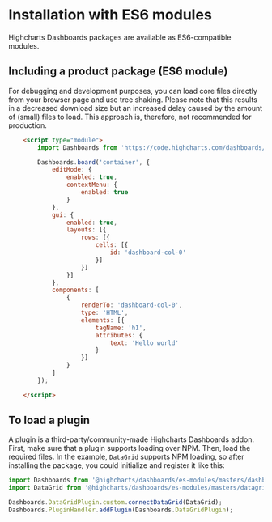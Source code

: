 # Installation with ES6 modules

Highcharts Dashboards packages are available as ES6-compatible modules.

## Including a product package (ES6 module)

For debugging and development purposes, you can load core files directly from your
browser page and use tree shaking. Please note that this results in a
decreased download size but an increased delay caused by the amount of
(small) files to load. This approach is, therefore, not recommended for
production.

```html
    <script type="module">
        import Dashboards from 'https://code.highcharts.com/dashboards/es-modules/masters/dashboards.src.js';

        Dashboards.board('container', {
            editMode: {
                enabled: true,
                contextMenu: {
                    enabled: true
                }
            },
            gui: {
                enabled: true,
                layouts: [{
                    rows: [{
                        cells: [{
                            id: 'dashboard-col-0'
                        }]
                    }]
                }]
            },
            components: [
                {
                    renderTo: 'dashboard-col-0',
                    type: 'HTML',
                    elements: [{
                        tagName: 'h1',
                        attributes: {
                            text: 'Hello world'
                        }
                    }]
                }
            ]
        });

    </script>
```

## To load a plugin
A plugin is a third-party/community-made Highcharts Dashboards addon.
First, make sure that a plugin supports loading over NPM. Then, load the required files.
In the example, `DataGrid` supports NPM loading, so after installing the package, you could initialize and register it like this:

```ts
import Dashboards from '@highcharts/dashboards/es-modules/masters/dashboards.src';
import DataGrid from '@highcharts/dashboards/es-modules/masters/datagrid.src';

Dashboards.DataGridPlugin.custom.connectDataGrid(DataGrid);
Dashboards.PluginHandler.addPlugin(Dashboards.DataGridPlugin);
```
